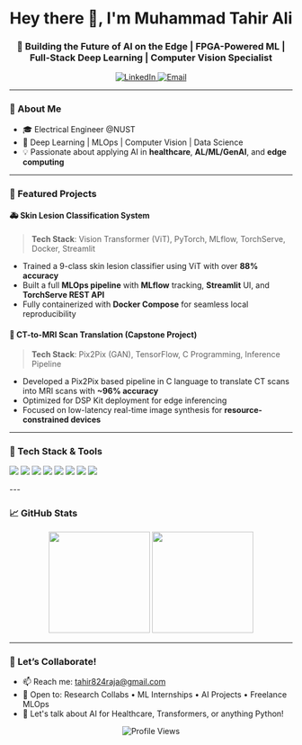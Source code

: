 <h1 align="center">Hey there 👋, I'm Muhammad Tahir Ali</h1>
<h3 align="center">🚀 Building the Future of AI on the Edge | FPGA-Powered ML | Full-Stack Deep Learning | Computer Vision Specialist</h3>

<p align="center">
  <a href="https://www.linkedin.com/in/muhammad-tahir-ali-b6256920a/" target="_blank">
    <img src="https://img.shields.io/badge/LinkedIn-blue?style=for-the-badge&logo=linkedin&logoColor=white" alt="LinkedIn"/>
  </a>
  <a href="mailto:tahir824raja@gmail.com">
    <img src="https://img.shields.io/badge/Gmail-D14836?style=for-the-badge&logo=gmail&logoColor=white" alt="Email"/>
  </a>
</p>

---

### 🧠 About Me

- 🎓 Electrical Engineer @NUST 
- 🧠 Deep Learning | MLOps | Computer Vision | Data Science
- 💡 Passionate about applying AI in **healthcare**, **AL/ML/GenAI**, and **edge computing**

---

### 🔭 Featured Projects

#### 🚑 Skin Lesion Classification System 
> **Tech Stack**: Vision Transformer (ViT), PyTorch, MLflow, TorchServe, Docker, Streamlit  
- Trained a 9-class skin lesion classifier using ViT with over **88% accuracy**
- Built a full **MLOps pipeline** with **MLflow** tracking, **Streamlit** UI, and **TorchServe REST API**
- Fully containerized with **Docker Compose** for seamless local reproducibility  

#### 🧠 CT-to-MRI Scan Translation (Capstone Project)
> **Tech Stack**: Pix2Pix (GAN), TensorFlow, C Programming, Inference Pipeline  
- Developed a Pix2Pix based pipeline in C language to translate CT scans into MRI scans with **~96% accuracy**  
- Optimized for DSP Kit deployment for edge inferencing  
- Focused on low-latency real-time image synthesis for **resource-constrained devices**

---

### 🧠 Tech Stack & Tools

<p align="left">
  <img src="https://img.shields.io/badge/Python-3776AB?style=for-the-badge&logo=python&logoColor=white"/>
  <img src="https://img.shields.io/badge/TensorFlow-FF6F00?style=for-the-badge&logo=tensorflow&logoColor=white"/>
  <img src="https://img.shields.io/badge/Keras-D00000?style=for-the-badge&logo=keras&logoColor=white"/>
  <img src="https://img.shields.io/badge/OpenCV-27338e?style=for-the-badge&logo=opencv&logoColor=white"/>
  <img src="https://img.shields.io/badge/Verilog-008080?style=for-the-badge"/>
  <img src="https://img.shields.io/badge/FPGA-Altera-blue?style=for-the-badge"/>
  <img src="https://img.shields.io/badge/MATLAB-0076A8?style=for-the-badge&logo=mathworks&logoColor=white"/>
  <img src="https://img.shields.io/badge/GitHub-181717?style=for-the-badge&logo=github&logoColor=white"/>
</p>
---

### 📈 GitHub Stats

<p align="center">
  <img src="https://github-readme-stats.vercel.app/api?username=Muhammad-Tahir-Ali&show_icons=true&theme=tokyonight" height="180"/>
  <img src="https://github-readme-stats.vercel.app/api/top-langs/?username=Muhammad-Tahir-Ali&layout=compact&theme=tokyonight" height="180"/>
</p>

---

### 🤝 Let’s Collaborate!

- 📫 Reach me: tahir824raja@gmail.com  
- 💼 Open to: Research Collabs • ML Internships • AI Projects • Freelance MLOps  
- 💬 Let's talk about AI for Healthcare, Transformers, or anything Python!

<p align="center">
  <img src="https://komarev.com/ghpvc/?username=Muhammad-Tahir-Ali&label=Profile%20Views&color=blue&style=flat-square" alt="Profile Views"/>
</p>
